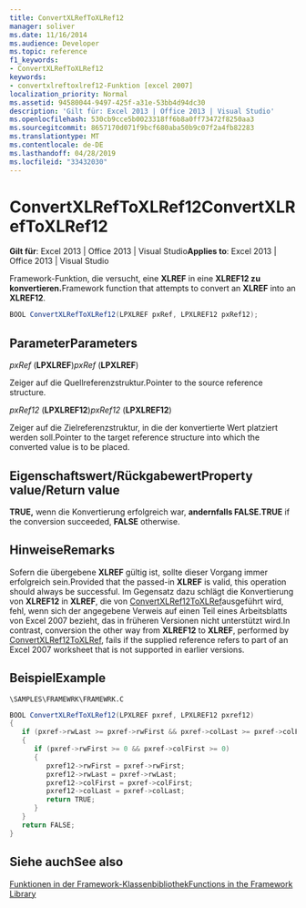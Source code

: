 ```yaml
---
title: ConvertXLRefToXLRef12
manager: soliver
ms.date: 11/16/2014
ms.audience: Developer
ms.topic: reference
f1_keywords:
- ConvertXLRefToXLRef12
keywords:
- convertxlreftoxlref12-Funktion [excel 2007]
localization_priority: Normal
ms.assetid: 94580044-9497-425f-a31e-53bb4d94dc30
description: 'Gilt für: Excel 2013 | Office 2013 | Visual Studio'
ms.openlocfilehash: 530cb9cce5b0023318ff6b8a0ff73472f8250aa3
ms.sourcegitcommit: 8657170d071f9bcf680aba50b9c07f2a4fb82283
ms.translationtype: MT
ms.contentlocale: de-DE
ms.lasthandoff: 04/28/2019
ms.locfileid: "33432030"
---
```

# <a name="convertxlreftoxlref12"></a><span data-ttu-id="e3e9c-104">ConvertXLRefToXLRef12</span><span class="sxs-lookup"><span data-stu-id="e3e9c-104">ConvertXLRefToXLRef12</span></span>

<span data-ttu-id="e3e9c-105">**Gilt für**: Excel 2013 | Office 2013 | Visual Studio</span><span class="sxs-lookup"><span data-stu-id="e3e9c-105">**Applies to**: Excel 2013 | Office 2013 | Visual Studio</span></span> 
  
<span data-ttu-id="e3e9c-106">Framework-Funktion, die versucht, eine **XLREF** in eine **XLREF12 zu konvertieren.**</span><span class="sxs-lookup"><span data-stu-id="e3e9c-106">Framework function that attempts to convert an **XLREF** into an **XLREF12**.</span></span>
  
```cs
BOOL ConvertXLRefToXLRef12(LPXLREF pxRef, LPXLREF12 pxRef12);
```

## <a name="parameters"></a><span data-ttu-id="e3e9c-107">Parameter</span><span class="sxs-lookup"><span data-stu-id="e3e9c-107">Parameters</span></span>

 <span data-ttu-id="e3e9c-108">_pxRef_ (**LPXLREF**)</span><span class="sxs-lookup"><span data-stu-id="e3e9c-108">_pxRef_ (**LPXLREF**)</span></span>
  
<span data-ttu-id="e3e9c-109">Zeiger auf die Quellreferenzstruktur.</span><span class="sxs-lookup"><span data-stu-id="e3e9c-109">Pointer to the source reference structure.</span></span>
  
 <span data-ttu-id="e3e9c-110">_pxRef12_ (**LPXLREF12**)</span><span class="sxs-lookup"><span data-stu-id="e3e9c-110">_pxRef12_ (**LPXLREF12**)</span></span>
  
<span data-ttu-id="e3e9c-111">Zeiger auf die Zielreferenzstruktur, in die der konvertierte Wert platziert werden soll.</span><span class="sxs-lookup"><span data-stu-id="e3e9c-111">Pointer to the target reference structure into which the converted value is to be placed.</span></span>
  
## <a name="property-valuereturn-value"></a><span data-ttu-id="e3e9c-112">Eigenschaftswert/Rückgabewert</span><span class="sxs-lookup"><span data-stu-id="e3e9c-112">Property value/Return value</span></span>

 <span data-ttu-id="e3e9c-113">**TRUE,** wenn die Konvertierung erfolgreich war, **andernfalls FALSE.**</span><span class="sxs-lookup"><span data-stu-id="e3e9c-113">**TRUE** if the conversion succeeded, **FALSE** otherwise.</span></span> 
  
## <a name="remarks"></a><span data-ttu-id="e3e9c-114">Hinweise</span><span class="sxs-lookup"><span data-stu-id="e3e9c-114">Remarks</span></span>

<span data-ttu-id="e3e9c-115">Sofern die übergebene **XLREF** gültig ist, sollte dieser Vorgang immer erfolgreich sein.</span><span class="sxs-lookup"><span data-stu-id="e3e9c-115">Provided that the passed-in **XLREF** is valid, this operation should always be successful.</span></span> <span data-ttu-id="e3e9c-116">Im Gegensatz dazu schlägt die Konvertierung von **XLREF12** in **XLREF**, die von [ConvertXLRef12ToXLRef](convertxlref12toxlref.md)ausgeführt wird, fehl, wenn sich der angegebene Verweis auf einen Teil eines Arbeitsblatts von Excel 2007 bezieht, das in früheren Versionen nicht unterstützt wird.</span><span class="sxs-lookup"><span data-stu-id="e3e9c-116">In contrast, conversion the other way from **XLREF12** to **XLREF**, performed by [ConvertXLRef12ToXLRef](convertxlref12toxlref.md), fails if the supplied reference refers to part of an Excel 2007 worksheet that is not supported in earlier versions.</span></span>
  
## <a name="example"></a><span data-ttu-id="e3e9c-117">Beispiel</span><span class="sxs-lookup"><span data-stu-id="e3e9c-117">Example</span></span>

 `\SAMPLES\FRAMEWRK\FRAMEWRK.C`
  
```cs
BOOL ConvertXLRefToXLRef12(LPXLREF pxref, LPXLREF12 pxref12)
{
   if (pxref->rwLast >= pxref->rwFirst && pxref->colLast >= pxref->colFirst)
   {
      if (pxref->rwFirst >= 0 && pxref->colFirst >= 0)
      {
         pxref12->rwFirst = pxref->rwFirst;
         pxref12->rwLast = pxref->rwLast;
         pxref12->colFirst = pxref->colFirst;
         pxref12->colLast = pxref->colLast;
         return TRUE;
      }
   }
   return FALSE;
}
```

## <a name="see-also"></a><span data-ttu-id="e3e9c-118">Siehe auch</span><span class="sxs-lookup"><span data-stu-id="e3e9c-118">See also</span></span>



[<span data-ttu-id="e3e9c-119">Funktionen in der Framework-Klassenbibliothek</span><span class="sxs-lookup"><span data-stu-id="e3e9c-119">Functions in the Framework Library</span></span>](functions-in-the-framework-library.md)

